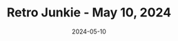 ---
layout: show
title: Retro Junkie - May 10, 2024
date: 2024-05-10
venue: "Retro Junkie"
location: "Walnut Creek, CA"
info: "THE JEAN GENIES (David Bowie Tribute) + OPEN DOORS (The Doors Tribute)<br />Doors open at 6pm. Show starts at 7pm"
eventLink: "https://retrojunkiebar.com/upcoming-events"
image: "/assets/img/fliers/05-10-24.jpg"
---